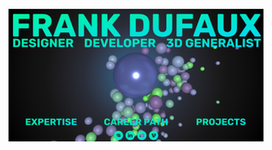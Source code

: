[![Header](https://github.com/vjmindlab/Portfolio/blob/7498b1fb6eeea1d52fdaefa997d9d3a89c9a5db4/metaimage.png "Header")](https://frankdufaux.com/)
